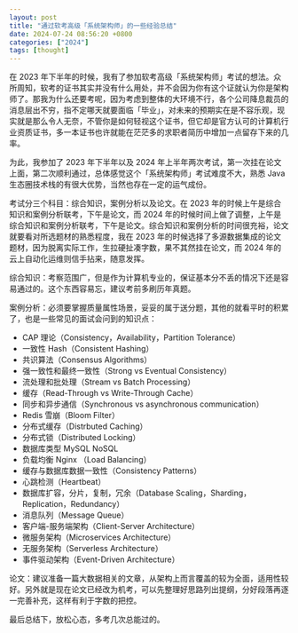 ```yaml
---
layout: post
title: "通过软考高级「系统架构师」的一些经验总结"
date: 2024-07-24 08:56:20 +0800
categories: ["2024"]
tags: [thought]
---
```


在 2023 年下半年的时候，我有了参加软考高级「系统架构师」考试的想法。众所周知，软考的证书其实并没有什么用处，并不会因为你有这个证就认为你是架构师了。那我为什么还要考呢，因为考虑到整体的大环境不行，各个公司降息裁员的消息层出不穷，指不定哪天就要面临「毕业」，对未来的预期实在是不容乐观，现实就是那么令人无奈，不管你是如何轻视这个证书，但它却是官方认可的计算机行业资质证书，多一本证书也许就能在茫茫多的求职者简历中增加一点留存下来的几率。

为此，我参加了 2023 年下半年以及 2024 年上半年两次考试，第一次挂在论文上面，第二次顺利通过，总体感觉这个「系统架构师」考试难度不大，熟悉 Java 生态圈技术栈的有很大优势，当然也存在一定的运气成份。

考试分三个科目：综合知识，案例分析以及论文。在 2023 年的时候上午是综合知识和案例分析联考，下午是论文，而 2024 年的时候时间上做了调整，上午是综合知识和案例分析联考，下午是论文。综合知识和案例分析的时间很充裕，论文就要看对所选题材的熟悉程度，我在 2023 年的时候选择了多源数据集成的论文题材，因为脱离实际工作，生拉硬扯凑字数，果不其然挂在论文，而 2024 年的云上自动化运维则信手拈来，随意发挥。

综合知识：考察范围广，但是作为计算机专业的，保证基本分不丢的情况下还是容易通过的。这个东西容易忘，建议考前多刷历年真题。

案例分析：必须要掌握质量属性场景，妥妥的属于送分题，其他的就看平时的积累了，也是一些常见的面试会问到的知识点：

- CAP 理论（Consistency，Availability，Partition Tolerance）
- 一致性 Hash（Consistent Hashing）
- 共识算法（Consensus Algorithms）
- 强一致性和最终一致性（Strong vs Eventual Consistency）
- 流处理和批处理（Stream vs Batch Processing）
- 缓存（Read-Through vs Write-Through Cache）
- 同步和异步通信（Synchronous vs asynchronous communication）
- Redis 雪崩（Bloom Filter）
- 分布式缓存（Distrbuted Caching）
- 分布式锁（Distributed Locking）
- 数据库类型 MySQL NoSQL
- 负载均衡 Nginx （Load Balancing）
- 缓存与数据库数据一致性（Consistency Patterns）
- 心跳检测（Heartbeat）
- 数据库扩容，分片，复制，冗余（Database Scaling，Sharding，Replication，Redundancy）
- 消息队列（Message Queue）
- 客户端-服务端架构（Client-Server Architecture）
- 微服务架构（Microservices Architecture）
- 无服务架构（Serverless Architecture）
- 事件驱动架构（Event-Driven Architecture）

论文：建议准备一篇大数据相关的文章，从架构上而言覆盖的较为全面，适用性较好。另外就是现在论文已经改为机考，可以先整理好思路列出提纲，分好段落再逐一完善补充，这样有利于字数的把控。

最后总结下，放松心态，多考几次总能过的。
